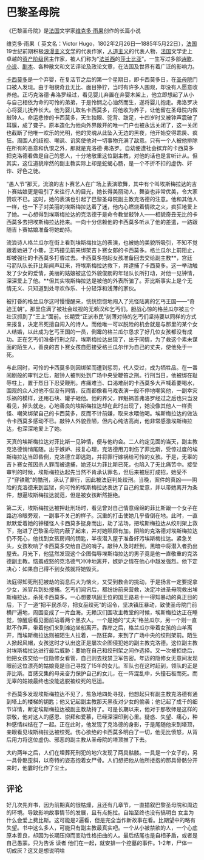 # 巴黎圣母院

《巴黎圣母院》是[法国](https://baike.baidu.com/item/法国/1173384?fromModule=lemma_inlink)文学家[维克多·雨果](https://baike.baidu.com/item/维克多·雨果/434808?fromModule=lemma_inlink)创作的长篇小说

维克多·雨果（ 英文名：Victor Hugo，1802年2月26日—1885年5月22日），[法国](https://baike.baidu.com/item/法国/1173384?fromModule=lemma_inlink)19世纪前期积极[浪漫主义文学](https://baike.baidu.com/item/浪漫主义文学/1172850?fromModule=lemma_inlink)的代表作家，[人道主义](https://baike.baidu.com/item/人道主义/1460878?fromModule=lemma_inlink)的代表人物，[法国](https://baike.baidu.com/item/法国/1173384?fromModule=lemma_inlink)文学史上卓越的[资产阶级](https://baike.baidu.com/item/资产阶级/545989?fromModule=lemma_inlink)民主作家，被人们称为“[法兰西](https://baike.baidu.com/item/法兰西/19826060?fromModule=lemma_inlink)的[莎士比亚](https://baike.baidu.com/item/莎士比亚/121079?fromModule=lemma_inlink)”。一生写过多部[诗歌](https://baike.baidu.com/item/诗歌/5555?fromModule=lemma_inlink)、[小说](https://baike.baidu.com/item/小说/45851?fromModule=lemma_inlink)、[剧本](https://baike.baidu.com/item/剧本/32355?fromModule=lemma_inlink)、各种散文和文艺评论及政论文章，在法国及世界有着广泛的影响力。

[卡西莫多](https://baike.baidu.com/item/卡西莫多/1018655?fromModule=lemma_inlink)是一个弃婴，在复活节之后的第一个星期日，即卡西莫多日，在[圣母院](https://baike.baidu.com/item/圣母院/270366?fromModule=lemma_inlink)门口被人发现。由于相貌奇丑无比、面目狰狞，当时有许多人围观，却没有人愿意收养他。正巧克洛德·弗洛罗经过，看见婴儿弃置在弃婴木架上，他立即想起了从小与自己相依为命的可怜的弟弟，于是怜悯之心油然而生，遂将婴儿抱走。弗洛罗决心将婴儿抚养长大。他为婴儿取名卡西莫多，将他收为养子，让他留在圣母院内做敲钟人。命运悲惨的卡西莫多，天生独眼、驼背、跛足，十四岁时又被钟声震破了耳膜，成了聋子。原本造化为他向外界敞开的唯一门户也被永远关闭了，这一关闭也截断了他唯一欢乐的光明，他的灵魂从此坠入无边的黑夜，他开始变得乖戾、疯狂。周围人的歧视、嘲讽、讥笑使他对一切事物充满了敌意。只有一个人被他排除在所有的恶意和仇恨之外，那就是克洛德·弗洛罗。自幼便遭社会摈弃的卡西莫多把克洛德看做是自己的恩人，十分地敬重这位副主教，对他的话也是言听计从。但其实，这位道貌岸然的副主教实际上却是蛇蝎心肠，是一个不折不扣的虚伪、奸诈、好色之徒。

“愚人节”那天，流浪的吉卜赛艺人在广场上表演歌舞，其中有个叫埃斯梅拉达的吉卜赛姑娘更是吸引了来往行人的目光，她长得美丽动人，舞姿也非常优美，令大家赞叹不已。这时，她的表演也引起了巴黎圣母院副主教克洛德的注意。他和其他人一样，也一下子对美丽的埃斯梅拉达着了迷，他内心燃烧着情欲之火，疯狂地爱上了她。一心想得到埃斯梅拉达的克洛德于是命令教堂敲钟人——相貌奇丑无比的卡西莫多去把埃斯梅拉达抢来。一向十分信赖他的卡西莫多听从了他的差遣，一路跟随吉卜赛姑娘准备将她劫持。

流浪诗人格兰瓜尔在街上看到埃斯梅拉达的表演，也被她的美貌所吸引，不知不觉跟着她进了小巷，正巧撞见前来绑架吉卜赛女郎的卡西莫多。格兰瓜尔上前阻止，却被强壮的卡西莫多打昏过去。卡西莫多抱起女孩准备回去交给副主教**，宫廷弓箭队队长菲比斯闻声赶来，将埃斯梅拉达救下，并逮捕了卡西莫多。这一举动触发了少女的爱情，美丽的姑娘被这位外貌俊朗的年轻队长所打动，对他一见钟情，深深爱上了他。**但其实埃斯梅拉达是被他的外表所骗了。菲比斯事实上是个无情无义、只知道到处寻欢作乐、十分轻浮和浅薄的家伙。

被打昏的格兰瓜尔这时慢慢醒来，恍恍惚惚地闯入了光怪陆离的乞丐王国——“奇迹王朝”。那里住满了被社会歧视的无赖汉和乞丐们。胆战心惊的格兰瓜尔被三个壮汉抓到了“王上”面前。长期受“正派市民”刻薄对待的乞丐们坚持要以同样的方式来报复，决定吊死擅自闯入的诗人。而他唯一可以脱险的机会就是与那里的某个女人结婚，以此成为乞丐王国的一员，倒霉的格兰瓜尔恳求了好几位女孩都没有成功。正在乞丐们准备行刑之际，埃斯梅拉达出现了，出于同情，为了救这个素未谋面的陌生人，善良的吉卜赛女孩自愿接受格兰瓜尔作为自己的丈夫，使他免于一死。

与此同时，可怜的卡西莫多则因绑架而遭到惩罚，代人受过，成为牺牲品。在一番闹剧般的审判之后，敲钟人被判处到广场中央受鞭笞之刑。行刑当日，他被绑在耻辱柱上，置于烈日下忍受鞭刑。疼痛难当、口渴难耐的卡西莫多大声喊着要喝水，围观的众人对他不但没有同情，反而都像看马戏表演一般不停地嘲笑他，一副幸灾乐祸的模样，还用石块、罐子砸他。他的养父，罪魁祸首弗洛罗经过之后也只当没看见，掉头就走。心地善良的埃斯梅拉达却在此时出现了，她没像其他人一样责怪、嘲笑绑架自己的卡西莫多，反而不计前嫌，取来水喂他喝。埃斯梅拉达的做法令卡西莫多感动不已。敲钟人外貌丑陋，但内心纯洁高尚，他非常感激埃斯梅拉达，也深深地爱上了她。

天真的埃斯梅拉达对菲比斯一见钟情，便与他约会。二人约定见面的当天，副主教克洛德悄悄尾随。出于嫉妒、报复心理，克洛德用刀刺伤了菲比斯，受惊过度的埃斯梅拉达当即昏倒，克洛德立即逃跑，并将罪行嫁祸给可怜的女孩。于是，无辜的吉卜赛女孩因杀人罪而被逮捕，她还以为菲比斯已死，也陷入了无比痛苦中。接受审判的时候，埃斯梅拉达起先当然不肯承认罪名，但后来被屈打成招，她受不了“穿铁靴”的酷刑，承认了罪行，因此被法庭判处绞刑。当晚，案件的真凶——阴险的克洛德来到监狱，向可怜的埃斯梅拉达表达了自己的爱意，并以带她离开为条件，想逼埃斯梅拉达就范，但是被女孩断然拒绝。

第二天，埃斯梅拉达被押赴刑场时，看见曾对自己情意绵绵的菲比斯跟一个女子在路边冷眼旁观，一副事不关己的样子。沉重的打击使她几乎昏倒在地。此时，一直默默爱着她的钟楼怪人卡西莫多挺身而出，劫了法场，把埃斯梅拉达从绞刑架上救下，抱进了巴黎圣母院内蔽了起来，并对她照顾有加。阴险的克洛德对埃斯梅拉达仍不死心，他找到女孩房间的钥匙，半夜潜入屋子准备奸污埃斯梅拉达。紧急关头，女孩吹响了卡西莫多交给自己的哨子。敲钟人及时赶到，黑暗中将潜入者扔出屋去。月光下，他猛然发现这个企图侮辱埃斯梅拉达的男子竟是他一直敬重的克洛德副主教。恼羞成怒的克洛德气冲冲地离开，嫉妒之情在他心中越发强烈。他下定决心：如果自己得不到女孩就将她毁灭。

法庭得知死刑犯被劫的消息后大为恼火，又受到教会的挑动，于是扬言一定要捉拿少女，派官兵到处搜捕。乞丐们闻讯后，都纷纷前来营救，决定冲进圣母院救出埃斯梅拉达，杀死卡西莫多。一心想要巩固王位的国王路易十一得知暴动的真正目的后，下了一道“把平民杀尽，把女巫绞死”的诏令，坚决镇压暴动，致使圣母院门前横尸遍地，周围变成了一片血海。无赖汉们围攻主教堂的时候，埃斯梅拉达正在睡觉，惊醒后看见面前站着两个黑衣人。一个是她的“丈夫”格兰瓜尔，另一个则一直默不作声，带着他们来到滩边坐船离开。靠岸之后，格兰瓜尔带着女孩的山羊离开，而埃斯梅拉达则被陌生人拉着，一路狂奔，来到了广场中央的绞刑架前。陌生人掀起风帽，女孩这时才认出这正是屡次企图侵犯她的副主教克洛德。这位副主教对埃斯梅拉达进行最后威胁：要她在自己和绞刑架之间作选择。又一次被拒绝后，他把女孩交给一位隐修女看管，自己则去找禁卫军告密。年迈的隐修女无意间发现眼前这位漂亮的姑娘竟是自己寻找了15年的女儿。军队也在这时赶到，领队的正是菲比斯。百感交集的母亲奋力保护自己的女儿，在一阵混乱中，头撞石板而死。而无辜的姑娘最终也没能逃脱被绞死的厄运。

卡西莫多发现埃斯梅拉达不见了，焦急地四处寻找，他想起只有副主教克洛德有通到塔上的楼梯的钥匙；他又记起副主教那天黑夜对少女的偷袭；他记起了成千的细节详情，断定埃斯梅拉达被副主教劫持了。可是长期以来，他对于那牧师是这样的崇敬，他对这人的感恩、崇拜和爱慕，已经深深印到心里。疑惑、失望、痛心，种种感情纠结在了一起。正在此时，他发现了克洛德的身影，于是尾随他来到塔顶，亲眼看见埃斯梅拉达被绞死。伤心欲绝的卡西莫多明白了一切，他无比愤怒，从背后用力将这位虚伪、邪恶的副主教从圣母院的塔顶推了下去。

大约两年之后，人们在埋葬死刑犯的地穴发现了两具骷髅。一具是一个女子的，另一具骨骼歪斜，以奇特的姿态抱着女尸骨。人们想把他从他所搂抱的那具骨骼分开来时，他霎时化作了尘土。

## 评论

好几次先弃书，因为前期真的很枯燥，且还有几章节，一直描叙巴黎圣母院和周边的环境。导致影响故事情节的发展，且有点拖拉。自始至终也没有搞明白 女主为什么会爱上费比斯。这可能是2遍看，但是完全当作新故事在看。比期望中的略有失望。书中这么多人，可能只有副主教最真实吧。一个从小被禁欲的人，一个心底原本善良，却因为长期压抑而变动性格扭曲的人。最后结尾也是自相矛盾，或者是自己愚蒙。只为告诉 读者 他们在一起，就安排一个挖墓的事件。1-2年，尸体一切成灰？这又是想说明啥